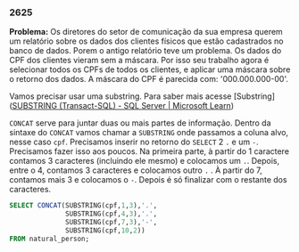 ### 2625

**Problema:** Os diretores do setor de comunicação da sua empresa querem um relatório sobre os dados dos clientes físicos que estão cadastrados no banco de dados. Porem o antigo relatório teve um problema. Os dados do CPF dos clientes vieram sem a máscara.
Por isso seu trabalho agora é selecionar todos os CPFs de todos os clientes, e aplicar uma máscara sobre o retorno dos dados.
A máscara do CPF é parecida com: '000.000.000-00'.

Vamos precisar usar uma substring. Para saber mais acesse [Substring]([SUBSTRING (Transact-SQL) - SQL Server | Microsoft Learn](https://learn.microsoft.com/pt-br/sql/t-sql/functions/substring-transact-sql?view=sql-server-ver16))

`CONCAT` serve para juntar duas ou mais partes de informação. Dentro da sintaxe do `CONCAT` vamos chamar a `SUBSTRING` onde passamos a coluna alvo, nesse caso `cpf`. Precisamos inserir no retorno do `SELECT` 2 `.` e um `-`. Precisamos fazer isso aos poucos. Na primeira parte, à partir do 1 caractere contamos 3 caracteres (incluindo ele mesmo) e colocamos um `.`. Depois, entre o 4, contamos 3 caracteres e colocamos outro `.` . À partir do 7, contamos mais 3 e colocamos o `-`.  Depois é só finalizar com o restante dos caracteres.

```sql
SELECT CONCAT(SUBSTRING(cpf,1,3),'.',
              SUBSTRING(cpf,4,3),'.',
              SUBSTRING(cpf,7,3),'-',
              SUBSTRING(cpf,10,2))
FROM natural_person;
```